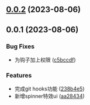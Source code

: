 ## [0.0.2](https://github.com/winchesHe/git-cli/compare/v0.0.1...v0.0.2) (2023-08-06)



## 0.0.1 (2023-08-06)


### Bug Fixes

* 为钩子加上权限 ([c5bccdf](https://github.com/winchesHe/git-cli/commit/c5bccdf154843d6ddbee110d9ca5c20703700642))


### Features

* 完成git hooks功能 ([238b4e5](https://github.com/winchesHe/git-cli/commit/238b4e51c8fc496544b71346bab7dfc56d8b5d59))
* 新增spinner特效ui ([aa28434](https://github.com/winchesHe/git-cli/commit/aa284341a4049e398d37218999399d13d1de2de1))



